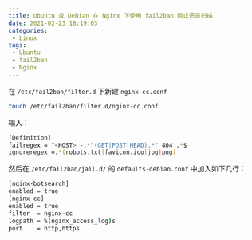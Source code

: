 ```yaml
---
title: Ubuntu 或 Debian 在 Nginx 下使用 fail2ban 阻止恶意扫描
date: 2021-02-23 18:19:03
categories: 
 - Linux
tags:
 - Ubuntu
 - fail2ban
 - Nginx
---
```


在 `/etc/fail2ban/filter.d` 下新建 `nginx-cc.conf`

```bash
touch /etc/fail2ban/filter.d/nginx-cc.conf
```

输入：

```bash
[Definition]
failregex = ^<HOST> -.*"(GET|POST|HEAD).*" 404 .*$
ignoreregex =.*(robots.txt|favicon.ico|jpg|png)
```

然后在 `/etc/fail2ban/jail.d/` 的 `defaults-debian.conf` 中加入如下几行：

```bash
[nginx-botsearch]
enabled = true
[nginx-cc]
enabled = true
filter  = nginx-cc
logpath = %(nginx_access_log)s
port    = http,https
```
